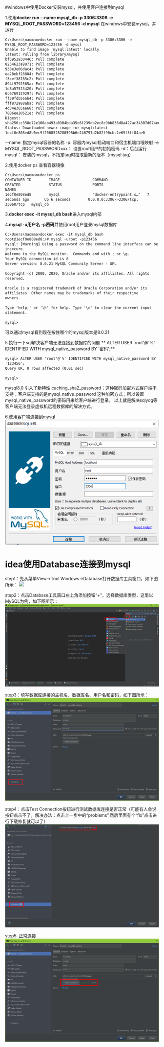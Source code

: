 #windows中使用Docker安装mysql，并使用客户连接到mysql

1.使用**docker run --name mysql_db -p 3306:3306 -e MYSQL_ROOT_PASSWORD=123456 -d mysql**
在windows中安装mysql，并运行
```text
C:\Users\maomao>docker run --name mysql_db -p 3306:3306 -e MYSQL_ROOT_PASSWORD=123456 -d mysql
Unable to find image 'mysql:latest' locally
latest: Pulling from library/mysql
bf5952930446: Pull complete                                                                                             8254623a9871: Pull complete                                                                                             938e3e06dac4: Pull complete                                                                                             ea28ebf28884: Pull complete                                                                                             f3cef38785c2: Pull complete                                                                                             894f9792565a: Pull complete                                                                                             1d8a57523420: Pull complete                                                                                             6c676912929f: Pull complete                                                                                             ff39fdb566b4: Pull complete                                                                                             fff872988aba: Pull complete                                                                                             4d34e365ae68: Pull complete                                                                                             7886ee20621e: Pull complete                                                                                             Digest: sha256:c358e72e100ab493a0304bda35e6f239db2ec8c9bb836d8a427ac34307d074ed
Status: Downloaded newer image for mysql:latest
1ecf0e808ed8b0ec9f2068528280598b6e246797d2b82f96cbc2e69f3ff84ae0
```

--name: 指定mysql容器的名称
-p: 容器内mysql启动端口和宿主机端口哦映射
-e MYSQL_ROOT_PASSWORD=xx： 设置root用户的初始密码
-d：后台运行
mysql： 安装的mysql，不指定tag时拉取最新的版本（mysql:tag）


2.使用docker ps 查看容器镜像
```text
C:\Users\maomao>docker ps
CONTAINER ID        IMAGE               COMMAND                  CREATED             STATUS              PORTS                               NAMES
1ecf0e808ed8        mysql               "docker-entrypoint.s…"   7 seconds ago       Up 6 seconds        0.0.0.0:3306->3306/tcp, 33060/tcp   mysql_db
```

3.**docker exec -it mysql_db bash**进入mysql内部

4.**mysql -u用户名 -p密码**并使用root用户登录mysql数据库
```text
C:\Users\maomao>docker exec -it mysql_db bash
root@1ecf0e808ed8:/# mysql -uroot -p123456
mysql: [Warning] Using a password on the command line interface can be insecure.
Welcome to the MySQL monitor.  Commands end with ; or \g.
Your MySQL connection id is 8
Server version: 8.0.21 MySQL Community Server - GPL

Copyright (c) 2000, 2020, Oracle and/or its affiliates. All rights reserved.

Oracle is a registered trademark of Oracle Corporation and/or its
affiliates. Other names may be trademarks of their respective
owners.

Type 'help;' or '\h' for help. Type '\c' to clear the current input statement.

mysql>
```

可以通过mysql看到现在按住哪个的mysql版本是8.0.21

5.执行一下sql解决客户端无法连接到数据库的问题
** ALTER USER 'root'@'%' IDENTIFIED WITH mysql_native_password BY '密码';** 
```
mysql> ALTER USER 'root'@'%' IDENTIFIED WITH mysql_native_password BY '123456';
Query OK, 0 rows affected (0.01 sec)

mysql>
```
mysql8.0 引入了新特性 caching_sha2_password；这种密码加密方式客户端不支持；客户端支持的是mysql_native_password 这种加密方式；所以设置mysql_native_password的密码用来给客户端进行登录。
以上就是解决sqlyog等客户端无法登录虚拟机远程数据库的解决方式。

6.使用客户端连接到mysql
![](./img/docker安装mysql/SQLyog连接到mysql.png)

# idea使用Database连接到mysql

step1：先从菜单View→Tool Windows→Database打开数据库工具窗口，如下图所示：
![](./img/docker安装mysql/idea的database连接到mysql-0.png)

step2：点击Database工具窗口左上角添加按钮“+”，选择数据库类型，这里以MySQL为例，如下图所示：
![](./img/docker安装mysql/idea的database连接到mysql-1.png)

step3：填写数据库连接的主机名、数据库名、用户名和密码，如下图所示：
![](./img/docker安装mysql/idea的database连接到mysql-2.png)

step4：点击Test Connection按钮进行测试数据库连接是否正常（可能有人会说按钮点击不了，解决办法：点击上一步中的“problems”,然后里面有个“fix”点击进行下载修复就可以了）
![](./img/docker安装mysql/idea的database连接到mysql-3.png)
 
step5: 正常连接
![](./img/docker安装mysql/idea的database连接到mysql-4.png)
